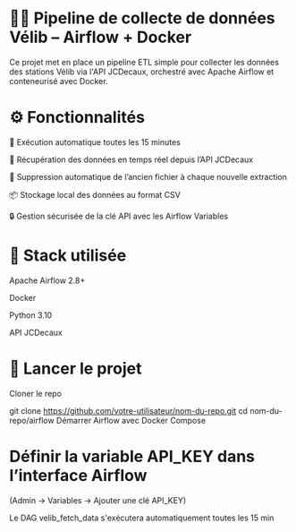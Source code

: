 # 🚴‍♂️ Pipeline de collecte de données Vélib – Airflow + Docker

 Ce projet met en place un pipeline ETL simple pour collecter les données des stations Vélib via l'API JCDecaux, orchestré avec Apache Airflow et conteneurisé avec Docker.

# ⚙️ Fonctionnalités 

🔁 Exécution automatique toutes les 15 minutes 

📡 Récupération des données en temps réel depuis l’API JCDecaux

🧹 Suppression automatique de l’ancien fichier à chaque nouvelle extraction

📦 Stockage local des données au format CSV

🔒 Gestion sécurisée de la clé API avec les Airflow Variables

# 🧰 Stack utilisée

Apache Airflow 2.8+

Docker

Python 3.10

API JCDecaux


# 🚀 Lancer le projet
Cloner le repo

git clone https://github.com/votre-utilisateur/nom-du-repo.git
cd nom-du-repo/airflow
Démarrer Airflow avec Docker Compose


# Définir la variable API_KEY dans l’interface Airflow
(Admin → Variables → Ajouter une clé API_KEY)

Le DAG velib_fetch_data s'exécutera automatiquement toutes les 15 min


